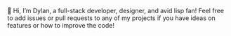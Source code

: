 👋 Hi, I’m Dylan, a full-stack developer, designer, and avid lisp fan! 
Feel free to add issues or pull requests to any of my projects if you have ideas on features or how to improve the code!

